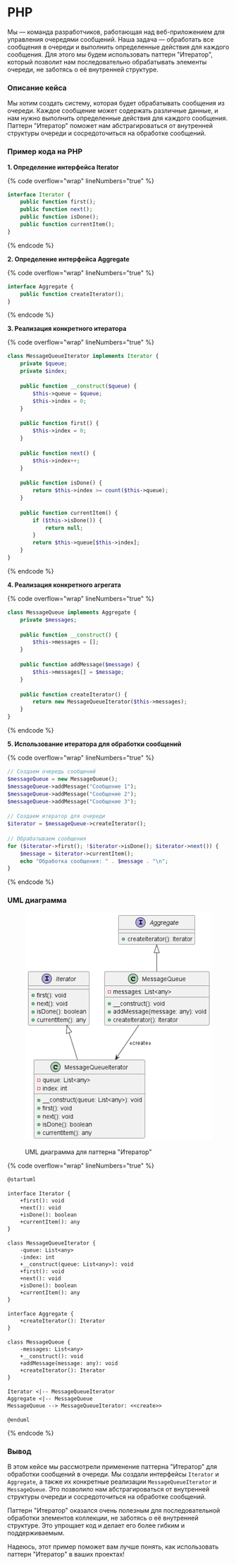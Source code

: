 # PHP

Мы — команда разработчиков, работающая над веб-приложением для управления очередями сообщений. Наша задача — обработать все сообщения в очереди и выполнить определенные действия для каждого сообщения. Для этого мы будем использовать паттерн "Итератор", который позволит нам последовательно обрабатывать элементы очереди, не заботясь о её внутренней структуре.

### Описание кейса

Мы хотим создать систему, которая будет обрабатывать сообщения из очереди. Каждое сообщение может содержать различные данные, и нам нужно выполнить определенные действия для каждого сообщения. Паттерн "Итератор" поможет нам абстрагироваться от внутренней структуры очереди и сосредоточиться на обработке сообщений.

### Пример кода на PHP

**1. Определение интерфейса Iterator**

{% code overflow="wrap" lineNumbers="true" %}
```php
interface Iterator {
    public function first();
    public function next();
    public function isDone();
    public function currentItem();
}
```
{% endcode %}

**2. Определение интерфейса Aggregate**

{% code overflow="wrap" lineNumbers="true" %}
```php
interface Aggregate {
    public function createIterator();
}
```
{% endcode %}

**3. Реализация конкретного итератора**

{% code overflow="wrap" lineNumbers="true" %}
```php
class MessageQueueIterator implements Iterator {
    private $queue;
    private $index;

    public function __construct($queue) {
        $this->queue = $queue;
        $this->index = 0;
    }

    public function first() {
        $this->index = 0;
    }

    public function next() {
        $this->index++;
    }

    public function isDone() {
        return $this->index >= count($this->queue);
    }

    public function currentItem() {
        if ($this->isDone()) {
            return null;
        }
        return $this->queue[$this->index];
    }
}
```
{% endcode %}

**4. Реализация конкретного агрегата**

{% code overflow="wrap" lineNumbers="true" %}
```php
class MessageQueue implements Aggregate {
    private $messages;

    public function __construct() {
        $this->messages = [];
    }

    public function addMessage($message) {
        $this->messages[] = $message;
    }

    public function createIterator() {
        return new MessageQueueIterator($this->messages);
    }
}
```
{% endcode %}

**5. Использование итератора для обработки сообщений**

{% code overflow="wrap" lineNumbers="true" %}
```php
// Создаем очередь сообщений
$messageQueue = new MessageQueue();
$messageQueue->addMessage("Сообщение 1");
$messageQueue->addMessage("Сообщение 2");
$messageQueue->addMessage("Сообщение 3");

// Создаем итератор для очереди
$iterator = $messageQueue->createIterator();

// Обрабатываем сообщения
for ($iterator->first(); !$iterator->isDone(); $iterator->next()) {
    $message = $iterator->currentItem();
    echo "Обработка сообщения: " . $message . "\n";
}
```
{% endcode %}

### UML диаграмма

<figure><img src="../../../../../.gitbook/assets/image (6) (1) (1) (1).png" alt=""><figcaption><p>UML диаграмма для паттерна "Итератор"</p></figcaption></figure>

{% code overflow="wrap" lineNumbers="true" %}
```plantuml
@startuml

interface Iterator {
    +first(): void
    +next(): void
    +isDone(): boolean
    +currentItem(): any
}

class MessageQueueIterator {
    -queue: List<any>
    -index: int
    +__construct(queue: List<any>): void
    +first(): void
    +next(): void
    +isDone(): boolean
    +currentItem(): any
}

interface Aggregate {
    +createIterator(): Iterator
}

class MessageQueue {
    -messages: List<any>
    +__construct(): void
    +addMessage(message: any): void
    +createIterator(): Iterator
}

Iterator <|-- MessageQueueIterator
Aggregate <|-- MessageQueue
MessageQueue --> MessageQueueIterator: <<create>>

@enduml
```
{% endcode %}

### Вывод

В этом кейсе мы рассмотрели применение паттерна "Итератор" для обработки сообщений в очереди. Мы создали интерфейсы `Iterator` и `Aggregate`, а также их конкретные реализации `MessageQueueIterator` и `MessageQueue`. Это позволило нам абстрагироваться от внутренней структуры очереди и сосредоточиться на обработке сообщений.

Паттерн "Итератор" оказался очень полезным для последовательной обработки элементов коллекции, не заботясь о её внутренней структуре. Это упрощает код и делает его более гибким и поддерживаемым.

Надеюсь, этот пример поможет вам лучше понять, как использовать паттерн "Итератор" в ваших проектах!
